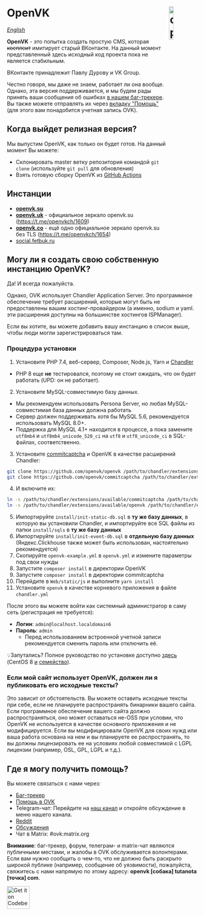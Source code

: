 # <img align="right" src="https://github.com/openvk/openvk/raw/master/Web/static/img/logo_shadow.png" alt="openvk" title="openvk" width="15%">OpenVK

_[English](README.md)_

**OpenVK** - это попытка создать простую CMS, которая ~~косплеит~~ имитирует старый ВКонтакте. На данный момент представленный здесь исходный код проекта пока не является стабильным.

ВКонтакте принадлежит Павлу Дурову и VK Group.

Честно говоря, мы даже не знаем, работает ли она вообще. Однако, эта версия поддерживается, и мы будем рады принять ваши сообщения об ошибках [в нашем баг-трекере](https://github.com/openvk/openvk/projects/1). Вы также можете отправлять их через [вкладку "Помощь"](https://openvk.su/support?act=new) (для этого вам понадобится учетная запись OVK).

## Когда выйдет релизная версия?

Мы выпустим OpenVK, как только он будет готов. На данный момент Вы можете:
* Склонировать master ветку репозитория командой `git clone` (используйте `git pull` для обновления)
* Взять готовую сборку OpenVK из [GitHub Actions](https://nightly.link/openvk/archive/workflows/nightly/master/OpenVK%20Archive.zip)

## Инстанции

* **[openvk.su](https://openvk.su/)**
* **[openvk.uk](https://openvk.uk)** - официальное зеркало openvk.su (<https://t.me/openvkch/1609>)
* **[openvk.co](http://openvk.co)** - ещё одно официальное зеркало openvk.su без TLS (<https://t.me/openvkch/1654>)
* [social.fetbuk.ru](http://social.fetbuk.ru/)

## Могу ли я создать свою собственную инстанцию OpenVK?

Да! И всегда пожалуйста.

Однако, OVK использует Chandler Application Server. Это программное обеспечение требует расширений, которые могут быть не предоставлены вашим хостинг-провайдером (а именно, sodium и yaml. эти расширения доступны на большинстве хостингов ISPManager).

Если вы хотите, вы можете добавить вашу инстанцию в список выше, чтобы люди могли зарегистрироваться там.

### Процедура установки

1. Установите PHP 7.4, веб-сервер, Composer, Node.js, Yarn и [Chandler](https://github.com/openvk/chandler)

* PHP 8 еще **не** тестировался, поэтому не стоит ожидать, что он будет работать (UPD: он не работает).

2. Установите MySQL-совместимую базу данных.

* Мы рекомендуем использовать Persona Server, но любая MySQL-совместимая база данных должна работать
* Сервер должен поддерживать хотя бы MySQL 5.6, рекомендуется использовать MySQL 8.0+.
* Поддержка для MySQL 4.1+ находится в процессе, а пока замените `utf8mb4` и `utf8mb4_unicode_520_ci` на `utf8` и `utf8_unicode_ci` в SQL-файлах, соответственно.

3. Установите [commitcaptcha](https://github.com/openvk/commitcaptcha) и OpenVK в качестве расширений Chandler:

```bash
git clone https://github.com/openvk/openvk /path/to/chandler/extensions/available/openvk
git clone https://github.com/openvk/commitcaptcha /path/to/chandler/extensions/available/commitcaptcha
```

4. И включите их:

```bash
ln -s /path/to/chandler/extensions/available/commitcaptcha /path/to/chandler/extensions/enabled/
ln -s /path/to/chandler/extensions/available/openvk /path/to/chandler/extensions/enabled/
```

5. Импортируйте `install/init-static-db.sql` в **ту же базу данных**, в которую вы установили Chandler, и импортируйте все SQL файлы из папки `install/sqls` в **ту же базу данных**
6. Импортируйте `install/init-event-db.sql` в **отдельную базу данных** (Яндекс.Clickhouse также может быть использован, настоятельно рекомендуется)
7. Скопируйте `openvk-example.yml` в `openvk.yml` и измените параметры под свои нужды
8. Запустите `composer install` в директории OpenVK
9. Запустите `composer install` в директории commitcaptcha
10. Перейдите в `Web/static/js` и выполните `yarn install`
11. Установите `openvk` в качестве корневого приложения в файле `chandler.yml`

После этого вы можете войти как системный администратор в саму сеть (регистрация не требуется):

* **Логин**: `admin@localhost.localdomain6`
* **Пароль**: `admin`
  * Перед использованием встроенной учетной записи рекомендуется сменить пароль или отключить её.

💡Запутались? Полное руководство по установке доступно [здесь](https://docs.openvk.su/openvk_engine/centos8_installation/) (CentOS 8 [и](https://almalinux.org/ru/) [семейство](https://yum.oracle.com/oracle-linux-isos.html)).

### Если мой сайт использует OpenVK, должен ли я публиковать его исходные тексты?

Это зависит от обстоятельств. Вы можете оставить исходные тексты при себе, если не планируете распространять бинарники вашего сайта. Если программное обеспечение вашего сайта должно распространяться, оно может оставаться не-OSS при условии, что OpenVK не используется в качестве основного приложения и не модифицируется. Если вы модифицировали OpenVK для своих нужд или ваша работа основана на нем и вы планируете ее распространять, то вы должны лицензировать ее на условиях любой совместимой с LGPL лицензии (например, OSL, GPL, LGPL и т.д.).

## Где я могу получить помощь?

Вы можете связаться с нами через:

* [Баг-трекер](https://github.com/openvk/openvk/projects/1)
* [Помощь в OVK](https://openvk.su/support?act=new)
* Telegram-чат: Перейдите на [наш канал](https://t.me/openvkch) и откройте обсуждение в меню нашего канала.
* [Reddit](https://www.reddit.com/r/openvk/)
* [Обсуждения](https://github.com/openvk/openvk/discussions)
* Чат в Matrix: #ovk:matrix.org

**Внимание**: баг-трекер, форум, телеграм- и matrix-чат являются публичными местами, и жалобы в OVK обслуживается волонтерами. Если вам нужно сообщить о чем-то, что не должно быть раскрыто широкой публике (например, сообщение об уязвимости), пожалуйста, свяжитесь с нами напрямую по этому адресу: **openvk [собака] tutanota [точка] com**.

<a href="https://codeberg.org/OpenVK/openvk">
    <img alt="Get it on Codeberg" src="https://codeberg.org/Codeberg/GetItOnCodeberg/media/branch/main/get-it-on-blue-on-white.png" height="60">
</a>

